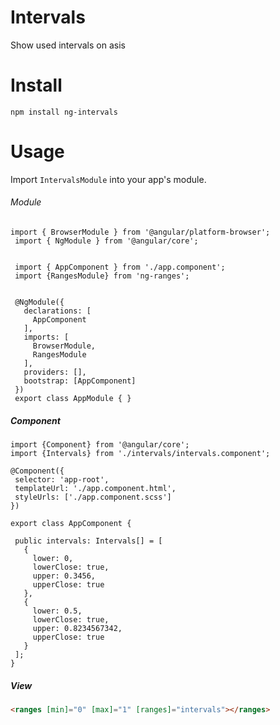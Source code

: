 # Intervals
Show used intervals on asis

# Install
`npm install ng-intervals`

# Usage

Import `IntervalsModule` into your app's module.

###### Module
```
import { BrowserModule } from '@angular/platform-browser';
 import { NgModule } from '@angular/core';
 
 
 import { AppComponent } from './app.component';
 import {RangesModule} from 'ng-ranges';
 
 
 @NgModule({
   declarations: [
     AppComponent
   ],
   imports: [
     BrowserModule,
     RangesModule
   ],
   providers: [],
   bootstrap: [AppComponent]
 })
 export class AppModule { }
 ```
 ##### Component
 ```
import {Component} from '@angular/core';
import {Intervals} from './intervals/intervals.component';

@Component({
  selector: 'app-root',
  templateUrl: './app.component.html',
  styleUrls: ['./app.component.scss']
})

export class AppComponent {
  
  public intervals: Intervals[] = [
    {
      lower: 0,
      lowerClose: true,
      upper: 0.3456,
      upperClose: true
    },
    {
      lower: 0.5,
      lowerClose: true,
      upper: 0.8234567342,
      upperClose: true
    }
  ];
}
```

##### View
```html
<ranges [min]="0" [max]="1" [ranges]="intervals"></ranges>
```
 

